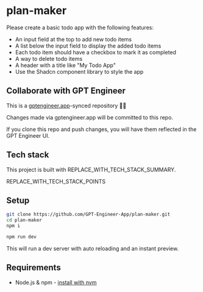 # plan-maker

Please create a basic todo app with the following features:
- An input field at the top to add new todo items 
- A list below the input field to display the added todo items
- Each todo item should have a checkbox to mark it as completed
- A way to delete todo items
- A header with a title like "My Todo App"
- Use the Shadcn component library to style the app

## Collaborate with GPT Engineer

This is a [gptengineer.app](https://gptengineer.app)-synced repository 🌟🤖

Changes made via gptengineer.app will be committed to this repo.

If you clone this repo and push changes, you will have them reflected in the GPT Engineer UI.

## Tech stack

This project is built with REPLACE_WITH_TECH_STACK_SUMMARY.

REPLACE_WITH_TECH_STACK_POINTS

## Setup

```sh
git clone https://github.com/GPT-Engineer-App/plan-maker.git
cd plan-maker
npm i
```

```sh
npm run dev
```

This will run a dev server with auto reloading and an instant preview.

## Requirements

- Node.js & npm - [install with nvm](https://github.com/nvm-sh/nvm#installing-and-updating)

